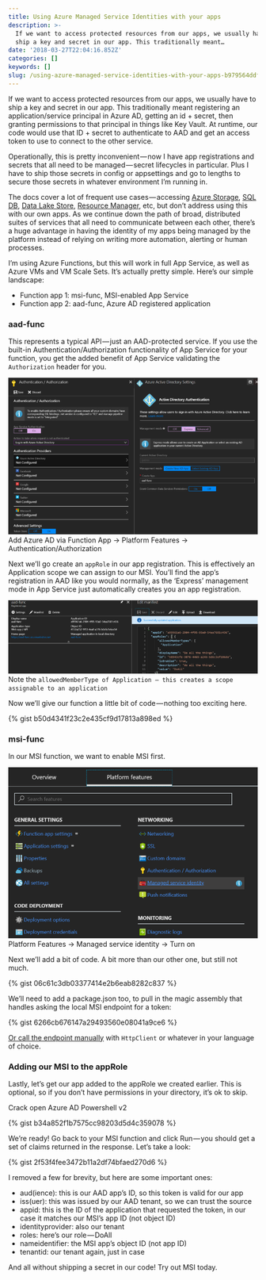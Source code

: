```yaml
---
title: Using Azure Managed Service Identities with your apps
description: >-
  If we want to access protected resources from our apps, we usually have to
  ship a key and secret in our app. This traditionally meant…
date: '2018-03-27T22:04:16.852Z'
categories: []
keywords: []
slug: /using-azure-managed-service-identities-with-your-apps-b979564ddf4
---
```


If we want to access protected resources from our apps, we usually have to ship a key and secret in our app. This traditionally meant registering an application/service principal in Azure AD, getting an id + secret, then granting permissions to that principal in things like Key Vault. At runtime, our code would use that ID + secret to authenticate to AAD and get an access token to use to connect to the other service.

Operationally, this is pretty inconvenient — now I have app registrations and secrets that all need to be managed — secret lifecycles in particular. Plus I have to ship those secrets in config or appsettings and go to lengths to secure those secrets in whatever environment I’m running in.

The docs cover a lot of frequent use cases — accessing [Azure Storage](https://docs.microsoft.com/en-us/azure/active-directory/managed-service-identity/tutorial-windows-vm-access-storage-sas), [SQL DB](https://docs.microsoft.com/en-us/azure/active-directory/managed-service-identity/tutorial-windows-vm-access-sql), [Data Lake Store](https://docs.microsoft.com/en-us/azure/active-directory/managed-service-identity/tutorial-windows-vm-access-datalake), [Resource Manager](https://docs.microsoft.com/en-us/azure/active-directory/managed-service-identity/tutorial-windows-vm-access-arm), etc, but don’t address using this with our own apps. As we continue down the path of broad, distributed suites of services that all need to communicate between each other, there’s a huge advantage in having the identity of my apps being managed by the platform instead of relying on writing more automation, alerting or human processes.

I’m using Azure Functions, but this will work in full App Service, as well as Azure VMs and VM Scale Sets. It’s actually pretty simple. Here’s our simple landscape:

* Function app 1: msi-func, MSI-enabled App Service
* Function app 2: aad-func, Azure AD registered application

### aad-func

This represents a typical API — just an AAD-protected service. If you use the built-in Authentication/Authorization functionality of App Service for your function, you get the added benefit of App Service validating the `Authorization` header for you.

![Add Azure AD via Function App → Platform Features → Authentication/Authorization](img/1__epEBZiyGpf2zZI6CLHiBQg.png)
Add Azure AD via Function App → Platform Features → Authentication/Authorization

Next we’ll go create an `appRole` in our app registration. This is effectively an Application scope we can assign to our MSI. You’ll find the app’s registration in AAD like you would normally, as the ‘Express’ management mode in App Service just automatically creates you an app registration.

![Note the `allowedMemberType of Application — this creates a scope assignable to an application`](img/1__taaPAxBRhvdDcr4cxRdzbg.png)
Note the `allowedMemberType of Application — this creates a scope assignable to an application`

Now we’ll give our function a little bit of code — nothing too exciting here.

{% gist b50d4341f23c2e435cf9d17813a898ed %}

### msi-func

In our MSI function, we want to enable MSI first.

![Platform Features → Managed service identity → Turn on](img/1__8bNtSZXri5KptOeD6W9jvQ.png)
Platform Features → Managed service identity → Turn on

Next we’ll add a bit of code. A bit more than our other one, but still not much.

{% gist 06c61c3db03377414e2b6eab8282c837 %}

We’ll need to add a package.json too, to pull in the magic assembly that handles asking the local MSI endpoint for a token:

{% gist 6266cb676147a29493560e08041a9ce6 %}

[Or call the endpoint manually](https://docs.microsoft.com/en-us/azure/app-service/app-service-managed-service-identity#rest-protocol-examples) with `HttpClient` or whatever in your language of choice.

### Adding our MSI to the appRole

Lastly, let’s get our app added to the appRole we created earlier. This is optional, so if you don’t have permissions in your directory, it’s ok to skip.

Crack open Azure AD Powershell v2

{% gist b34a852f1b7575cc98203d5d4c359078 %}

We’re ready! Go back to your MSI function and click Run — you should get a set of claims returned in the response. Let’s take a look:

{% gist 2f53f4fee3472b11a2df74bfaed270d6 %}

I removed a few for brevity, but here are some important ones:

* aud(ience): this is our AAD app’s ID, so this token is valid for our app
* iss(uer): this was issued by our AAD tenant, so we can trust the source
* appid: this is the ID of the application that requested the token, in our case it matches our MSI’s app ID (not object ID)
* identityprovider: also our tenant
* roles: here’s our role — DoAll
* nameidentifier: the MSI app’s object ID (not app ID)
* tenantid: our tenant again, just in case

And all without shipping a secret in our code! Try out MSI today.
